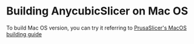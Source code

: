 
# Building AnycubicSlicer on Mac OS

To build Mac OS version, you can try it referring to [PrusaSlicer's MacOS building guide](https://github.com/prusa3d/PrusaSlicer/blob/master/doc/How%20to%20build%20-%20Mac%20OS.md)
